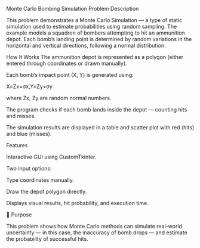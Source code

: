 Monte Carlo Bombing Simulation
Problem Description

This problem demonstrates a Monte Carlo Simulation — a type of static simulation used to estimate probabilities using random sampling.
The example models a squadron of bombers attempting to hit an ammunition depot. Each bomb’s landing point is determined by random variations in the horizontal and vertical directions, following a normal distribution.

 How It Works
The ammunition depot is represented as a polygon (either entered through coordinates or drawn manually).

Each bomb’s impact point (X, Y) is generated using:

X=Zx​×σx​,Y=Zy​×σy​
	​

 where Zx, Zy are random normal numbers.

The program checks if each bomb lands inside the depot — counting hits and misses.

The simulation results are displayed in a table and scatter plot with red (hits) and blue (misses).

 Features

Interactive GUI using CustomTkinter.

Two input options:

Type coordinates manually.

Draw the depot polygon directly.

Displays visual results, hit probability, and execution time.

🧠 Purpose

This problem shows how Monte Carlo methods can simulate real-world uncertainty — in this case, the inaccuracy of bomb drops — and estimate the probability of successful hits.
